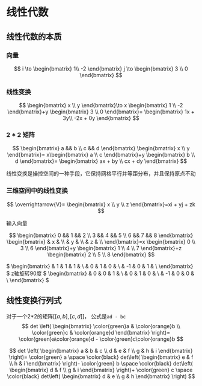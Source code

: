 # 线性代数

## 线性代数的本质

### 向量

$$
i \to \begin{bmatrix}
   1\\
   -2
\end{bmatrix}
j \to \begin{bmatrix}
   3 \\
   0
\end{bmatrix}
$$

### 线性变换

$$
\begin{bmatrix}
  x \\
  y
\end{bmatrix}\to x
\begin{bmatrix}
  1 \\
  -2
\end{bmatrix}+y
\begin{bmatrix}
  3 \\
  0
\end{bmatrix}=
\begin{bmatrix}
  1x + 3y\\
  -2x + 0y
\end{bmatrix}
$$

### 2 * 2 矩阵

$$
\begin{bmatrix}
  a && b \\
  c && d
\end{bmatrix}
\begin{bmatrix}
  x \\
  y
\end{bmatrix}=
x\begin{bmatrix}
  a \\
  c
\end{bmatrix}+y
\begin{bmatrix}
  b \\
  d
\end{bmatrix}=
\begin{bmatrix}
  ax + by \\
  cx + dy
\end{bmatrix}
$$

线性变换是操控空间的一种手段，它保持网格平行并等距分布，并且保持原点不动

### 三维空间中的线性变换

$$
\overrightarrow{V}=
\begin{bmatrix}
  x \\
  y \\
  z
\end{bmatrix}=xi + yj + zk
$$

输入向量

$$
\begin{bmatrix}
  0 && 1 && 2 \\
  3 && 4 && 5 \\
  6 && 7 && 8
\end{bmatrix}
\begin{bmatrix}
  & x & \\
  & y & \\
  & z & \\
\end{bmatrix}=x
\begin{bmatrix}
  0 \\
  3 \\
  6
\end{bmatrix}+y
\begin{bmatrix}
  1 \\
  4 \\
  7
\end{bmatrix}+z
\begin{bmatrix}
  2 \\
  5 \\
  8
\end{bmatrix}
$$

$
\begin{bmatrix}
  & 1 & 1 & 1 & \\
  & 0 & 1 & 0 & \\
  & -1 & 0 & 1 & \\
\end{bmatrix}
$
z轴旋转90度
$
\begin{bmatrix}
  & 0 & 0 & 1 & \\
  & 0 & 1 & 0 & \\
  & -1 & 0 & 0 & \\
\end{bmatrix}
$

## 线性变换行列式

对于一个2*2的矩阵$[[a, b], [c, d]]$， 公式是`ad - bc`
$$
det \left(
\begin{bmatrix}
  \color{green}a & \color{orange}b \\
  \color{green}c & \color{orange}d
\end{bmatrix}
\right)=
\color{green}a\color{orange}d - \color{green}c\color{orange}b
$$

$$
det \left(
\begin{bmatrix}
  a & b & c \\
  d & e & f \\
  g & h & i
\end{bmatrix}
\right)=
\color{green} a \space \color{black} det\left(
\begin{bmatrix}
  e & f \\
  h & i
\end{bmatrix}
\right)-
\color{green} b \space \color{black} det\left(
\begin{bmatrix}
  d & f \\
  g & i
\end{bmatrix}
\right)+
\color{green} c \space \color{black} det\left(
\begin{bmatrix}
  d & e \\
  g & h
\end{bmatrix}  
\right)
$$
